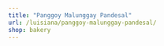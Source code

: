 ```yaml
---
title: "Panggoy Malunggay Pandesal"
url: /luisiana/panggoy-malunggay-pandesal/
shop: bakery
---
```

